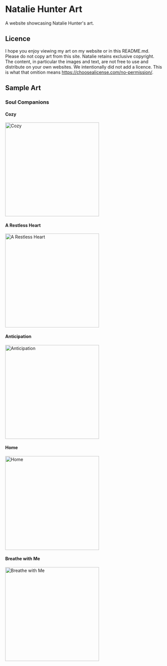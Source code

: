 # Natalie Hunter Art

A website showcasing Natalie Hunter's art.

## Licence

I hope you enjoy viewing my art on my website or in this README.md. Please do not copy art from this site. Natalie retains exclusive copyright. The content, in particular the images and text, are not free to use and distribute on your own websites. We intentionally did not add a licence. This is what that omition means https://choosealicense.com/no-permission/.

## Sample Art

### Soul Companions

#### Cozy
<img src="https://github.com/nnhntr/nnhntr.github.io/blob/master/images/soul-companions/cozy.jpg?raw=true" title="Cozy" height="300">

#### A Restless Heart
<img src="https://github.com/nnhntr/nnhntr.github.io/blob/master/images/soul-companions/a-restless-heart.jpg?raw=true" title="A Restless Heart" height="300">

#### Anticipation
<img src="https://github.com/nnhntr/nnhntr.github.io/blob/master/images/soul-companions/anticipation.jpg?raw=true" title="Anticipation" height="300">

#### Home
<img src="https://github.com/nnhntr/nnhntr.github.io/blob/master/images/soul-companions/home.jpg?raw=true" title="Home" height="300">

#### Breathe with Me
<img src="https://github.com/nnhntr/nnhntr.github.io/blob/master/images/soul-companions/breathe-with-me.jpg?raw=true"  title="Breathe with Me" height="300">

